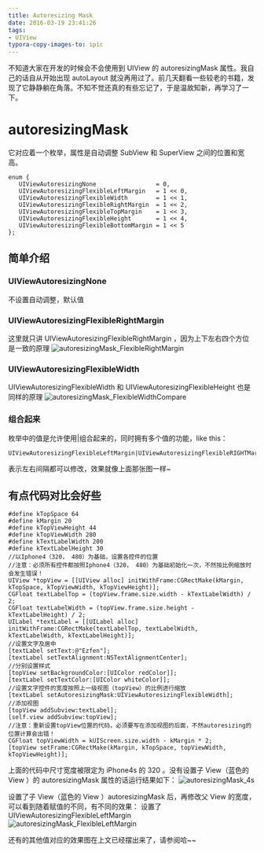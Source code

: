 ```yaml
---
title: Autoresizing Mask
date: 2016-03-19 23:41:26
tags: 
- UIView
typora-copy-images-to: ipic
---
```


不知道大家在开发的时候会不会使用到 UIView 的 autoresizingMask 属性。我自己的话自从开始出现 autoLayout 就没再用过了。前几天翻看一些较老的书籍，发现了它静静躺在角落。不知不觉还真的有些忘记了，于是温故知新，再学习了一下。

<!--more-->

# autoresizingMask
它对应着一个枚举，属性是自动调整 SubView 和 SuperView 之间的位置和宽高。
```
enum {
   UIViewAutoresizingNone                 = 0,
   UIViewAutoresizingFlexibleLeftMargin   = 1 << 0,
   UIViewAutoresizingFlexibleWidth        = 1 << 1,
   UIViewAutoresizingFlexibleRightMargin  = 1 << 2,
   UIViewAutoresizingFlexibleTopMargin    = 1 << 3,
   UIViewAutoresizingFlexibleHeight       = 1 << 4,
   UIViewAutoresizingFlexibleBottomMargin = 1 << 5
};
```
## 简单介绍
### UIViewAutoresizingNone
不设置自动调整，默认值
### UIViewAutoresizingFlexibleRightMargin 
这里就只讲 UIViewAutoresizingFlexibleRightMargin ，因为上下左右四个方位是一致的原理
![autoresizingMask_FlexibleRightMargin](https://oaoa-1256157051.cos.ap-guangzhou.myqcloud.com/blog/skwhi.jpg)

### UIViewAutoresizingFlexibleWidth
UIViewAutoresizingFlexibleWidth 和 UIViewAutoresizingFlexibleHeight 也是同样的原理
![autoresizingMask_FlexibleWidthCompare](https://oaoa-1256157051.cos.ap-guangzhou.myqcloud.com/blog/wrxva.jpg)

### 组合起来
枚举中的值是允许使用|组合起来的，同时拥有多个值的功能，like this：
``` objc
UIViewAutoresizingFlexibleLeftMargin|UIViewAutoresizingFlexibleRIGHTMargin
```
表示左右间隔都可以修改，效果就像上面那张图一样~

## 有点代码对比会好些
``` objc
#define kTopSpace 64
#define kMargin 20
#define kTopViewHeight 44
#define kTopViewWidth 280
#define kTextLabelWidth 200
#define kTextLabelHeight 30
//以Iphone4（320， 480）为基础，设置各控件的位置
//注意：必须所有控件都按照Iphone4（320， 480）为基础初始化一次，不然按比例缩放时会发生错误！
UIView *topView = [[UIView alloc] initWithFrame:CGRectMake(kMargin, kTopSpace, kTopViewWidth, kTopViewHeight)];
CGFloat textLabelTop = (topView.frame.size.width - kTextLabelWidth) / 2;
CGFloat textLabelWidth = (topView.frame.size.height - kTextLabelHeight) / 2;
UILabel *textLabel = [[UILabel alloc] initWithFrame:CGRectMake(textLabelTop, textLabelWidth, kTextLabelWidth, kTextLabelHeight)];
//设置文字及居中
[textLabel setText:@"Ezfen"];
[textLabel setTextAlignment:NSTextAlignmentCenter];
//分别设置样式
[topView setBackgroundColor:[UIColor redColor]];
[textLabel setTextColor:[UIColor whiteColor]];
//设置文字控件的宽度按照上一级视图（topView）的比例进行缩放
[textLabel setAutoresizingMask:UIViewAutoresizingFlexibleWidth];
//添加视图
[topView addSubview:textLabel];
[self.view addSubview:topView];
//注意：重新设置topView位置的代码，必须要写在添加视图的后面，不然autoresizing的位置计算会出错！
CGFloat topViewWidth = kUIScreen.size.width - kMargin * 2;
[topView setFrame:CGRectMake(kMargin, kTopSpace, topViewWidth, kTopViewHeight)];
```

上面的代码中尺寸宽度被限定为 iPhone4s 的 320 。没有设置子 View（蓝色的 View ）的 autoresizingMask 属性的话运行结果如下：
![autoresizingMask_4s](https://oaoa-1256157051.cos.ap-guangzhou.myqcloud.com/blog/pmjrs.jpg)

设置了子 View（蓝色的 View ）autoresizingMask 后，再修改父 View 的宽度，可以看到随着赋值的不同，有不同的效果：
设置了 UIViewAutoresizingFlexibleLeftMargin
![autoresizingMask_FlexibleLeftMargin](https://oaoa-1256157051.cos.ap-guangzhou.myqcloud.com/blog/m2hgw.jpg)

还有的其他值对应的效果图在上文已经摆出来了，请参阅哈~~

